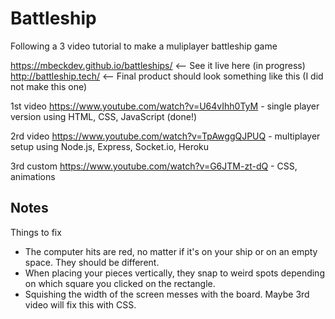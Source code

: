 # Battleship

Following a 3 video tutorial to make a muliplayer battleship game

https://mbeckdev.github.io/battleships/ <-- See it live here (in progress)
http://battleship.tech/ <-- Final product should look something like this (I did not make this one)

1st video https://www.youtube.com/watch?v=U64vIhh0TyM - single player version using HTML, CSS, JavaScript (done!)

2rd video https://www.youtube.com/watch?v=TpAwggQJPUQ - multiplayer setup using Node.js, Express, Socket.io, Heroku

3rd custom https://www.youtube.com/watch?v=G6JTM-zt-dQ - CSS, animations

## Notes

Things to fix

- The computer hits are red, no matter if it's on your ship or on an empty space. They should be different.
- When placing your pieces vertically, they snap to weird spots depending on which square you clicked on the rectangle.
- Squishing the width of the screen messes with the board. Maybe 3rd video will fix this with CSS.
